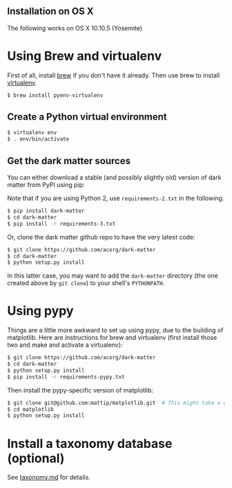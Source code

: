 ## Installation on OS X

The following works on OS X 10.10.5 (Yosemite)

# Using Brew and virtualenv

First of all, install [brew](http://brew.sh/) if you don't have it already.
Then use brew to install [virtualenv](https://pypi.python.org/pypi/virtualenv).

```sh
$ brew install pyenv-virtualenv
```

## Create a Python virtual environment

```sh
$ virtualenv env
$ . env/bin/activate
```

## Get the dark matter sources

You can either download a stable (and possibly slightly old) version of
dark matter from PyPI using pip:

Note that if you are using Python 2, use `requirements-2.txt` in the
following.

```sh
$ pip install dark-matter
$ cd dark-matter
$ pip install -r requirements-3.txt
```

Or, clone the dark matter github repo to have the very latest code:

```sh
$ git clone https://github.com/acorg/dark-matter
$ cd dark-matter
$ python setup.py install
```

In this latter case, you may want to add the `dark-matter` directory (the
one created above by `git clone`) to your shell's `PYTHONPATH`.

# Using pypy

Things are a little more awkward to set up using pypy, due to the building
of matplotlib. Here are instructions for brew and virtualenv (first install
those two and make and activate a virtualenv):

```sh
$ git clone https://github.com/acorg/dark-matter
$ cd dark-matter
$ python setup.py install
$ pip install -r requirements-pypy.txt
```

Then install the pypy-specific version of matplotlib:

```sh
$ git clone git@github.com:mattip/matplotlib.git  # This might take a while
$ cd matplotlib
$ python setup.py install
```

# Install a taxonomy database (optional)

See [taxonomy.md](taxonomy.md) for details.
